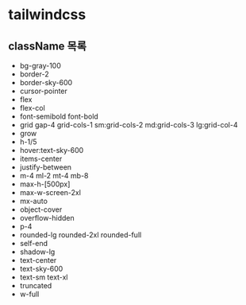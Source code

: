 # tailwindcss 
## className 목록
- bg-gray-100
- border-2
- border-sky-600
- cursor-pointer
- flex
- flex-col
- font-semibold font-bold
- grid gap-4 grid-cols-1 sm:grid-cols-2 md:grid-cols-3 lg:grid-col-4
- grow
- h-1/5
- hover:text-sky-600
- items-center
- justify-between
- m-4 ml-2 mt-4 mb-8
- max-h-[500px]
- max-w-screen-2xl
- mx-auto
- object-cover
- overflow-hidden
- p-4
- rounded-lg rounded-2xl rounded-full
- self-end
- shadow-lg
- text-center
- text-sky-600
- text-sm text-xl
- truncated
- w-full
